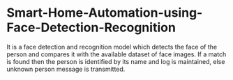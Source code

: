 # Smart-Home-Automation-using-Face-Detection-Recognition
It is a face detection and recognition model which detects the face of the person and compares it with the available dataset of face images. If a match is found then the person is identified by its name and log is maintained, else unknown person message is transmitted.
